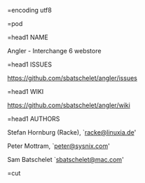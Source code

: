 =encoding utf8

=pod
 
=head1 NAME

Angler - Interchange 6 webstore

=head1 ISSUES

https://github.com/sbatschelet/angler/issues

=head1 WIKI

https://github.com/sbatschelet/angler/wiki

=head1 AUTHORS

Stefan Hornburg (Racke), `racke@linuxia.de'

Peter Mottram, `peter@sysnix.com'

Sam Batschelet `sbatschelet@mac.com'

=cut
